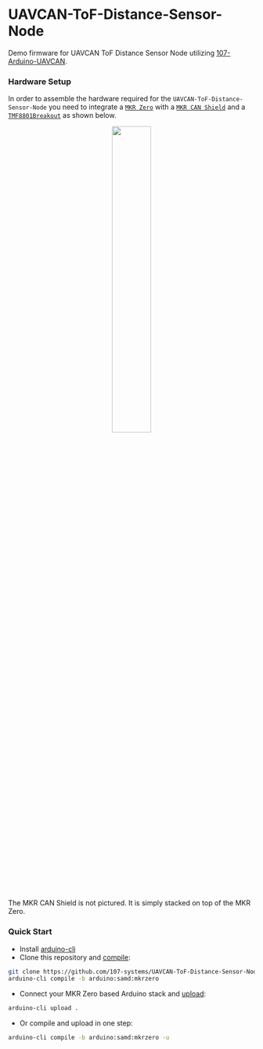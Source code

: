 UAVCAN-ToF-Distance-Sensor-Node
===============================
Demo firmware for UAVCAN ToF Distance Sensor Node utilizing [107-Arduino-UAVCAN](https://github.com/107-systems/107-Arduino-UAVCAN).

### Hardware Setup
In order to assemble the hardware required for the `UAVCAN-ToF-Distance-Sensor-Node` you need to integrate a [`MKR Zero`](https://store.arduino.cc/mkr-zero) with a [`MKR CAN Shield`](https://store.arduino.cc/arduino-mkr-can-shield) and a [`TMF8801Breakout`](https://github.com/generationmake/TMF8801Breakout) as shown below.

<p align="center">
  <img src="https://github.com/107-systems/UAVCAN-ToF-Distance-Sensor-Node/blob/main/extras/TMF8801Breakout_Basic_bb.png" width="40%">
</p>

The MKR CAN Shield is not pictured. It is simply stacked on top of the MKR Zero.

### Quick Start
* Install [arduino-cli](https://arduino.github.io/arduino-cli/latest/installation)
* Clone this repository and [compile](https://arduino.github.io/arduino-cli/latest/commands/arduino-cli_compile/):
```bash
git clone https://github.com/107-systems/UAVCAN-ToF-Distance-Sensor-Node && cd UAVCAN-ToF-Distance-Sensor-Node
arduino-cli compile -b arduino:samd:mkrzero
```
* Connect your MKR Zero based Arduino stack and [upload](https://arduino.github.io/arduino-cli/latest/commands/arduino-cli_upload/):
```bash
arduino-cli upload .
```
* Or compile and upload in one step:
```bash
arduino-cli compile -b arduino:samd:mkrzero -u
